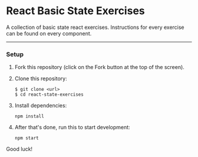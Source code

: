 # React Basic State Exercises
A collection of basic state react exercises.
Instructions for every exercise can be found on every component.

---

### Setup

1. Fork this repository (click on the Fork button at the top of the screen).
2. Clone this repository:
    ```
    $ git clone <url>
    $ cd react-state-exercises
    ```

3. Install dependencies:
    ```
    npm install
    ```

4. After that's done, run this to start development:
    ```
    npm start
    ```


Good luck!
